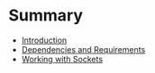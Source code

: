 # Summary

* [Introduction](README.md)
* [Dependencies and Requirements](chapter1.md)
* [Working with Sockets](working-with-sockets.md)


